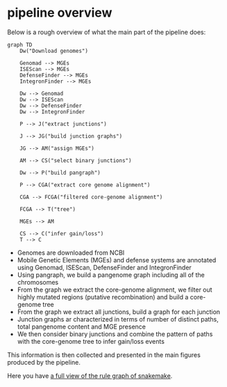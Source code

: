 # pipeline overview

Below is a rough overview of what the main part of the pipeline does:

```mermaid
graph TD
    Dw("Download genomes")

    Genomad --> MGEs
    ISEScan --> MGEs
    DefenseFinder --> MGEs
    IntegronFinder --> MGEs

    Dw --> Genomad
    Dw --> ISEScan
    Dw --> DefenseFinder
    Dw --> IntegronFinder

    P --> J("extract junctions")

    J --> JG("build junction graphs")

    JG --> AM("assign MGEs")

    AM --> CS("select binary junctions")

    Dw --> P("build pangraph")

    P --> CGA("extract core genome alignment")

    CGA --> FCGA("filtered core-genome alignment")

    FCGA --> T("tree")

    MGEs --> AM

    CS --> C("infer gain/loss")
    T --> C
```

- Genomes are downloaded from NCBI
- Mobile Genetic Elements (MGEs) and defense systems are annotated using Genomad, ISEScan, DefenseFinder and IntegronFinder
- Using pangraph, we build a pangenome graph including all of the chromosomes
- From the graph we extract the core-genome alignment, we filter out highly mutated regions (putative recombination) and build a core-genome tree
- From the graph we extract all junctions, build a graph for each junction
- Junction graphs ar characterized in terms of number of distinct paths, total pangenome content and MGE presence
- We then consider binary junctions and combine the pattern of paths with the core-genome tree to infer gain/loss events

This information is then collected and presented in the main figures produced by the pipeline.

Here you have [a full view of the rule graph of snakemake](assets/dag.png).
